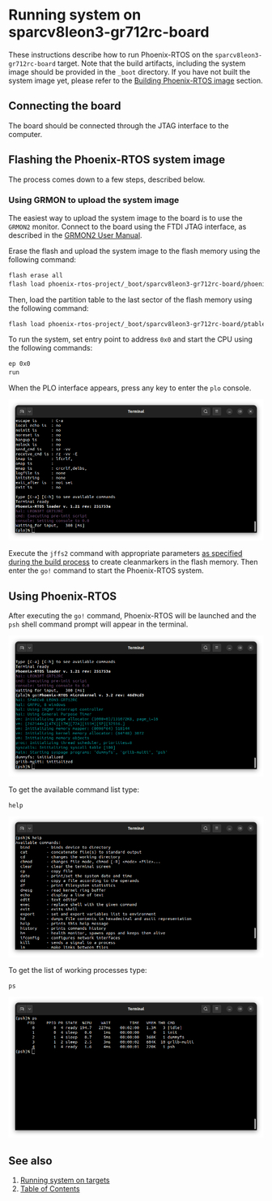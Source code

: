 # Running system on <nobr>sparcv8leon3-gr712rc-board</nobr>

These instructions describe how to run Phoenix-RTOS on the `sparcv8leon3-gr712rc-board` target. Note that the build
artifacts, including the system image should be provided in the `_boot` directory. If you have not built the system
image yet, please refer to the [Building Phoenix-RTOS image](../building/index.md) section.

## Connecting the board

The board should be connected through the JTAG interface to the computer.

## Flashing the Phoenix-RTOS system image

The process comes down to a few steps, described below.

### Using GRMON to upload the system image

The easiest way to upload the system image to the board is to use the `GRMON2` monitor. Connect to the board using the
FTDI JTAG interface, as described in the [GRMON2 User Manual](https://www.gaisler.com/doc/grmon2.pdf).

Erase the flash and upload the system image to the flash memory using the following command:

```bash
flash erase all
flash load phoenix-rtos-project/_boot/sparcv8leon3-gr712rc-board/phoenix.disk 0x0
```

Then, load the partition table to the last sector of the flash memory using the following command:

```bash
flash load phoenix-rtos-project/_boot/sparcv8leon3-gr712rc-board/ptable.img 0x7f0000
```

To run the system, set entry point to address `0x0` and start the CPU using the following commands:

```bash
ep 0x0
run
```

When the PLO interface appears, press any key to enter the `plo` console.

![Image](_images/gr712rc-plo.png)

<!-- markdownlint-disable -->
Execute the `jffs2` command with appropriate parameters
[as specified during the build process](https://github.com/phoenix-rtos/phoenix-rtos-project/blob/d797ccfa59c1e84bd0deed3b7b9fd382d862059c/_targets/build.project.sparcv8leon3-gr712rc#L112)
to create cleanmarkers in the flash memory. Then enter the `go!` command to start the Phoenix-RTOS system.
<!-- markdownlint-enable -->

## Using Phoenix-RTOS

After executing the `go!` command, Phoenix-RTOS will be launched and the `psh` shell command prompt will appear in the
terminal.

![Image](_images/gr712rc-start.png)

To get the available command list type:

```console
help
```

![Image](_images/gr712rc-help.png)

To get the list of working processes type:

```console
ps
```

![Image](_images/gr712rc-ps.png)

## See also

1. [Running system on targets](index.md)
2. [Table of Contents](../index.md)
